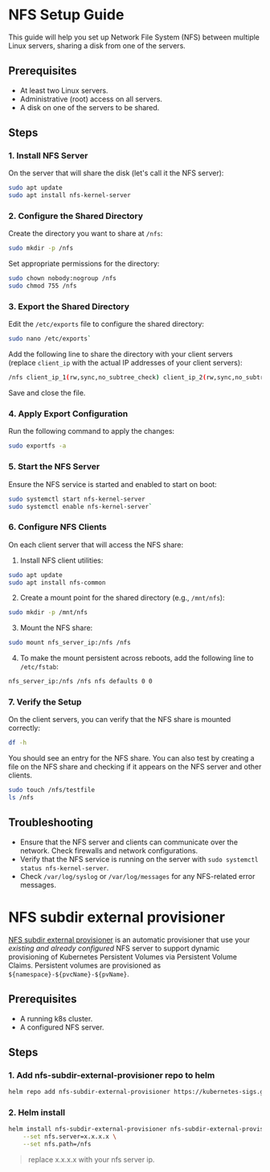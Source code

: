 # NFS Setup Guide

This guide will help you set up Network File System (NFS) between multiple Linux servers, sharing a disk from one of the servers.

## Prerequisites

-   At least two Linux servers.
-   Administrative (root) access on all servers.
-   A disk on one of the servers to be shared.

## Steps

### 1. Install NFS Server

On the server that will share the disk (let's call it the NFS server):
```bash
sudo apt update
sudo apt install nfs-kernel-server
```
### 2. Configure the Shared Directory

Create the directory you want to share at `/nfs`:

```bash
sudo mkdir -p /nfs
```

Set appropriate permissions for the directory:

```bash
sudo chown nobody:nogroup /nfs
sudo chmod 755 /nfs
```
### 3. Export the Shared Directory

Edit the `/etc/exports` file to configure the shared directory:

```bash
sudo nano /etc/exports` 
```

Add the following line to share the directory with your client servers (replace `client_ip` with the actual IP addresses of your client servers):

```bash
/nfs client_ip_1(rw,sync,no_subtree_check) client_ip_2(rw,sync,no_subtree_check)
```

Save and close the file.

### 4. Apply Export Configuration

Run the following command to apply the changes:

```bash
sudo exportfs -a
```

### 5. Start the NFS Server

Ensure the NFS service is started and enabled to start on boot:

```bash
sudo systemctl start nfs-kernel-server
sudo systemctl enable nfs-kernel-server` 
```

### 6. Configure NFS Clients

On each client server that will access the NFS share:

1.  Install NFS client utilities:
    
```bash
sudo apt update
sudo apt install nfs-common
```
    
2.  Create a mount point for the shared directory (e.g., `/mnt/nfs`):
    
 ```bash
sudo mkdir -p /mnt/nfs
```
    
3.  Mount the NFS share:
    
```bash
sudo mount nfs_server_ip:/nfs /nfs
```

4.  To make the mount persistent across reboots, add the following line to `/etc/fstab`:
    
```bash
nfs_server_ip:/nfs /nfs nfs defaults 0 0
```

### 7. Verify the Setup

On the client servers, you can verify that the NFS share is mounted correctly:

```bash
df -h
```

You should see an entry for the NFS share. You can also test by creating a file on the NFS share and checking if it appears on the NFS server and other clients.

```bash
sudo touch /nfs/testfile
ls /nfs
```

## Troubleshooting

-   Ensure that the NFS server and clients can communicate over the network. Check firewalls and network configurations.
-   Verify that the NFS service is running on the server with `sudo systemctl status nfs-kernel-server`.
-   Check `/var/log/syslog` or `/var/log/messages` for any NFS-related error messages.

# NFS subdir external provisioner
[NFS subdir external provisioner](https://github.com/kubernetes-sigs/nfs-subdir-external-provisioner) is an automatic provisioner that use your _existing and already configured_ NFS server to support dynamic provisioning of Kubernetes Persistent Volumes via Persistent Volume Claims. Persistent volumes are provisioned as `${namespace}-${pvcName}-${pvName}`.

## Prerequisites

- A running k8s cluster.
- A configured NFS server.

## Steps

### 1. Add nfs-subdir-external-provisioner repo to helm
```bash
helm repo add nfs-subdir-external-provisioner https://kubernetes-sigs.github.io/nfs-subdir-external-provisioner/
```
### 2. Helm install
```bash
helm install nfs-subdir-external-provisioner nfs-subdir-external-provisioner/nfs-subdir-external-provisioner \
    --set nfs.server=x.x.x.x \
    --set nfs.path=/nfs
```
> replace x.x.x.x with your nfs server ip.
